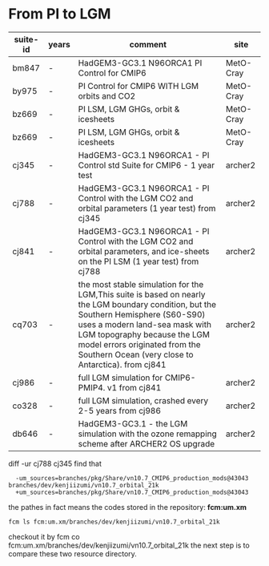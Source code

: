 

# From PI to LGM
| suite-id | years     | comment                                   | site |
| -------- | --------- | ----------------------------------------- |------|
| bm847  | - | HadGEM3-GC3.1 N96ORCA1 PI Control for CMIP6 |MetO-Cray|
| by975  | - | PI Control for CMIP6 WITH LGM orbits and CO2 |MetO-Cray|
| bz669  | - | PI LSM, LGM GHGs, orbit & icesheets |MetO-Cray|
| bz669  | - | PI LSM, LGM GHGs, orbit & icesheets |MetO-Cray|
| cj345  | - | HadGEM3-GC3.1 N96ORCA1 - PI Control std Suite for CMIP6 - 1 year test |archer2|
| cj788  | - | HadGEM3-GC3.1 N96ORCA1 - PI Control with the LGM CO2 and orbital parameters (1 year test) from cj345 |archer2|
| cj841  | - | HadGEM3-GC3.1 N96ORCA1 - PI Control with the LGM CO2 and orbital parameters, and ice-sheets on the PI LSM (1 year test) from cj788 |archer2|
| cq703  | - | the most stable simulation for the LGM,This suite is based on nearly the LGM boundary condition, but the Southern Hemisphere (S60-S90) uses a modern land-sea mask with LGM topography because the LGM model errors originated from the Southern Ocean (very close to Antarctica). from cj841|archer2|
| cj986  | - | full LGM simulation for CMIP6-PMIP4. v1 from cj841 |archer2|
| co328  | - | full LGM simulation, crashed every 2-5 years from cj986|archer2|
| db646  | - | HadGEM3-GC3.1 - the LGM simulation with the ozone remapping scheme after ARCHER2 OS upgrade |archer2|


diff -ur cj788 cj345
find that
```
  -um_sources=branches/pkg/Share/vn10.7_CMIP6_production_mods@43043 branches/dev/kenjiizumi/vn10.7_orbital_21k
  +um_sources=branches/pkg/Share/vn10.7_CMIP6_production_mods@43043
```
the pathes in fact means the codes stored in the repository: **fcm:um.xm**
```
fcm ls fcm:um.xm/branches/dev/kenjiizumi/vn10.7_orbital_21k
```
checkout it by fcm co fcm:um.xm/branches/dev/kenjiizumi/vn10.7_orbital_21k
the next step is to compare these two resource directory.



